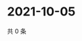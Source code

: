 # 2021-10-05

共 0 条

<!-- BEGIN WEIBO -->
<!-- 最后更新时间 Tue Oct 05 2021 01:18:55 GMT+0800 (China Standard Time) -->

<!-- END WEIBO -->
